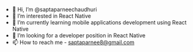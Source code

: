 - 👋 Hi, I’m @saptaparneechaudhuri
- 👀 I’m interested in React Native
- 🌱 I’m currently learning mobile applications development using React Native
- 💞️ I’m looking for a developer position in React Native
- 📫 How to reach me - saptaparnee8@gmail.com

<!---
saptaparneechaudhuri/saptaparneechaudhuri is a ✨ special ✨ repository because its `README.md` (this file) appears on your GitHub profile.
You can click the Preview link to take a look at your changes.
--->
